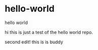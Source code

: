 # hello-world
hello world

hi this is just a test of the hello world repo.

second edit! this is is buddy
